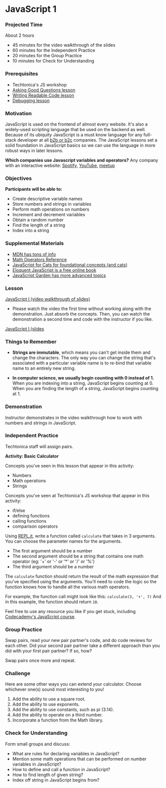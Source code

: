 # JavaScript 1

### Projected Time
About 2 hours
- 45 minutes for the video walkthrough of the slides
- 60 minutes for the Independent Practice
- 20 minutes for the Group Practice
- 10 minutes for Check for Understanding

### Prerequisites
- Techtonica's JS workshop
- [Asking Good Questions lesson](/asking-good-questions/asking-good-questions.md)
- [Writing Readable Code lesson](/writing-readable-code/writing-readable-code.md)
- [Debugging lesson](/debugging/debugging.md)

### Motivation
JavaScript is used on the frontend of almost every website. It's also a widely-used scripting language that be used on the backend as well. Because of its ubiquity JavaScript is a must know language for any full-stack developer at all [b2b or b2c](https://www.pacificcommunityventures.org/2017/05/17/5-differences-b2b-b2c-marketing/?gclid=Cj0KCQiAg_HhBRDNARIsAGHLV51RW8N0nJmvZRmBq-4NbywQnskSo4dj2aS1qGh_6f2A00WlhlTQjmgaAlSOEALw_wcB) companies. The JavaScript lessons set a solid foundation in JavaScript basics so we can use the language in more robust ways in later lessons. 

**Which companies use Javascript variables and operators?**  Any company with an interactive website: [Spotify](https://www.spotify.com/us/), [YouTube](https://www.youtube.com/), [meetup](www.meetup.com)

### Objectives

**Participants will be able to:**
- Create descriptive variable names
- Store numbers and strings in variables
- Perform math operations on numbers
- Increment and decrement variables
- Obtain a random number
- Find the length of a string
- Index into a string


### Supplemental Materials

- [MDN has tons of info](https://developer.mozilla.org/bm/docs/Web/JavaScript)
- [Math Operators Reference](https://developer.mozilla.org/en-US/docs/Web/JavaScript/Reference/Operators/Arithmetic_Operators)
- [JavaScript for Cats for foundational concepts (and cats)](http://jsforcats.com/)
- [Eloquent JavaScript is a free online book](http://eloquentjavascript.net/)
- [JavaScript Garden has more advanced topics](https://bonsaiden.github.io/JavaScript-Garden/)

### Lesson

[JavaScript I (video walkthrough of slides)](https://drive.google.com/open?id=1tCb0KPmGWV2Gyylbh8pf9Pc7cD7ROixR)
- Please watch the video the first time without working along with the demonstration. Just absorb the concepts. Then, you can watch the demonstration a second time and code with the instructor if you like.

[JavaScript  I (slides](https://drive.google.com/open?id=1WIm5UCQL9TOsmW5X6suapBhyEqtk8Y2oLKb5gUqbzus)


### Things to Remember

- **Strings are immutable**, which means you can't get inside them and change the characters. The only way you can change the string that's associated with a particular variable name is to re-bind that variable name to an entirely new string.

- **In computer science, we usually begin counting with 0 instead of 1.** When you are indexing into a string, JavaScript begins counting at 0. When you are finding the length of a string, JavaScript begins counting at 1.


### Demonstration
Instructor demonstrates in the video walkthrough how to work with numbers and strings in JavaScript.


### Independent Practice

Techtonica staff will assign pairs.

**Activity: Basic Calculator**

Concepts you've seen in this lesson that appear in this activity:
- Numbers
- Math operations
- Strings

Concepts you've seen at Techtonica's JS workshop that appear in this activity:
- if/else
- defining functions
- calling functions
- comparison operators

Using [REPL.it](https://www.repl.it), write a function called `calculate` that takes in 3 arguments. You can choose the parameter names for the arguments.
- The first argument should be a number
- The second argument should be a string that contains one math operator (eg: '+' or '-' or '\*' or '/' or '%')
- The third argument should be a number

The `calculate` function should return the result of the math expression that you've specified using the arguments. You'll need to code the logic so the function knows how to handle all the various math operators. 

For example, the function call might look like this: `calculate(3, '+', 7)`
And in this example, the function should return `10`.

Feel free to use any resource you like if you get stuck, including [Codecademy's JavaScript course](https://www.codecademy.com/learn/introduction-to-javascript).
 
### Group Practice

Swap pairs, read your new pair partner's code, and do code reviews for each other. 
Did your second pair partner take a different approach than you did with your first pair partner? If so, how?

Swap pairs once more and repeat.

### Challenge

Here are some other ways you can extend your calculator. Choose whichever one(s) sound most interesting to you!

1. Add the ability to use a square root.
2. Add the ability to use exponents.
3. Add the ability to use constants, such as pi (3.14).
4. Add the ability to operate on a third number.
5. Incorporate a function from the Math library.


### Check for Understanding

 Form small groups and discuss:
 
- What are rules for declaring variables in JavaScript?
- Mention some math operations that can be performed on number variables in JavaScript?
- How to define and call a function in JavaScript?
- How to find length of given string?
- Index off string in JavaScript begins from?
